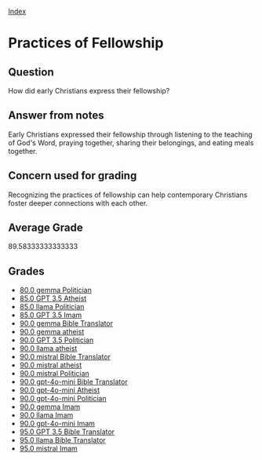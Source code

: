 
[Index](../../index.md)
# Practices of Fellowship
## Question
How did early Christians express their fellowship?

## Answer from notes
Early Christians expressed their fellowship through listening to the teaching of God's Word, praying together, sharing their belongings, and eating meals together.

## Concern used for grading
Recognizing the practices of fellowship can help contemporary Christians foster deeper connections with each other.

## Average Grade
89.58333333333333

## Grades
 * [80.0 gemma Politician](../answers/gemma_Politician/Practices_of_Fellowship.md)
 * [85.0 GPT 3.5 Atheist](../answers/GPT_3.5_Atheist/Practices_of_Fellowship.md)
 * [85.0 llama Politician](../answers/llama_Politician/Practices_of_Fellowship.md)
 * [85.0 GPT 3.5 Imam](../answers/GPT_3.5_Imam/Practices_of_Fellowship.md)
 * [90.0 gemma Bible Translator](../answers/gemma_Bible_Translator/Practices_of_Fellowship.md)
 * [90.0 gemma atheist](../answers/gemma_atheist/Practices_of_Fellowship.md)
 * [90.0 GPT 3.5 Politician](../answers/GPT_3.5_Politician/Practices_of_Fellowship.md)
 * [90.0 llama atheist](../answers/llama_atheist/Practices_of_Fellowship.md)
 * [90.0 mistral Bible Translator](../answers/mistral_Bible_Translator/Practices_of_Fellowship.md)
 * [90.0 mistral atheist](../answers/mistral_atheist/Practices_of_Fellowship.md)
 * [90.0 mistral Politician](../answers/mistral_Politician/Practices_of_Fellowship.md)
 * [90.0 gpt-4o-mini Bible Translator](../answers/gpt-4o-mini_Bible_Translator/Practices_of_Fellowship.md)
 * [90.0 gpt-4o-mini Atheist](../answers/gpt-4o-mini_Atheist/Practices_of_Fellowship.md)
 * [90.0 gpt-4o-mini Politician](../answers/gpt-4o-mini_Politician/Practices_of_Fellowship.md)
 * [90.0 gemma Imam](../answers/gemma_Imam/Practices_of_Fellowship.md)
 * [90.0 llama Imam](../answers/llama_Imam/Practices_of_Fellowship.md)
 * [90.0 gpt-4o-mini Imam](../answers/gpt-4o-mini_Imam/Practices_of_Fellowship.md)
 * [95.0 GPT 3.5 Bible Translator](../answers/GPT_3.5_Bible_Translator/Practices_of_Fellowship.md)
 * [95.0 llama Bible Translator](../answers/llama_Bible_Translator/Practices_of_Fellowship.md)
 * [95.0 mistral Imam](../answers/mistral_Imam/Practices_of_Fellowship.md)
